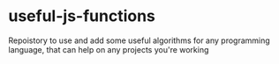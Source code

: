# useful-js-functions
Repoistory to use and add some useful algorithms for any programming language, that can help on any projects you're working
